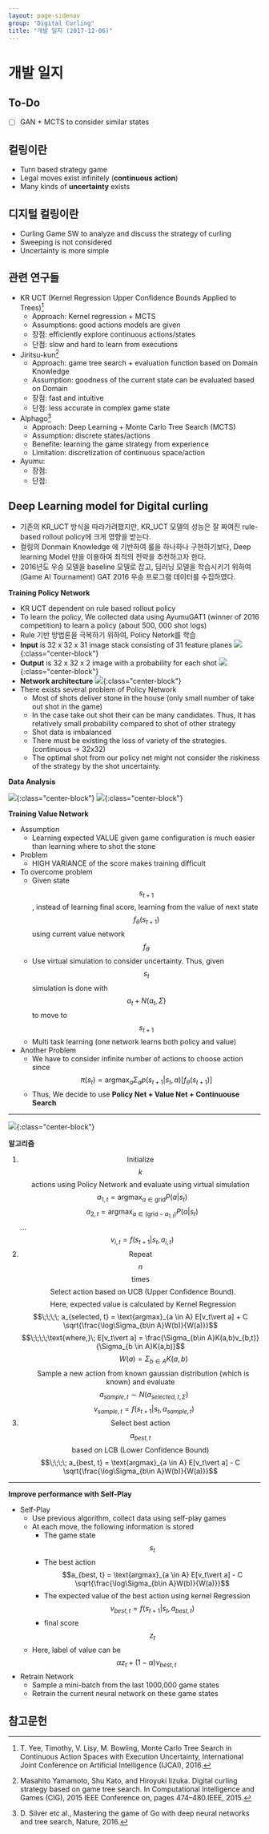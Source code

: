 ```yaml
---
layout: page-sidenav
group: "Digital Curling"
title: "개발 일지 (2017-12-06)"
---
```


# 개발 일지

To-Do
-----
- [ ] GAN + MCTS to consider similar states

컬링이란
-------

- Turn based strategy game
- Legal moves exist infinitely (**continuous action**)
- Many kinds of **uncertainty** exists

디지털 컬링이란
--------------
- Curling Game SW to analyze and discuss the strategy of curling
- Sweeping is not considered
- Uncertainty is more simple

관련 연구들
----------
- KR UCT (Kernel Regression Upper Confidence Bounds Applied to Trees)[^1]
  - Approach: Kernel regression + MCTS
  - Assumptions: good actions models are given
  - 장점: efficiently explore continuous actions/states
  - 단점: slow and hard to learn from executions
- Jiritsu-kun[^2]
  - Approach: game tree search + evaluation function based on Domain Knowledge
  - Assumption: goodness of the current state can be evaluated based on Domain
  - 장점: fast and intuitive
  - 단점: less accurate in complex game state
- Alphago[^3]
  - Approach: Deep Learning + Monte Carlo Tree Search (MCTS)
  - Assumption: discrete states/actions
  - Benefite: learning the game strategy from experience
  - Limitation: discretization of continuous space/action
- Ayumu:
  - 장점:
  - 단점:

Deep Learning model for Digital curling
---------------------------------------
- 기존의 KR_UCT 방식을 따라가려했지만, KR_UCT 모델의 성능은 잘 짜여진 rule-based rollout policy에 크게 영향을 받는다.
- 컬링의 Donmain Knowledge 에 기반하여 룰을 하나하나 구현하기보다, Deep learning Model 만을 이용하여 최적의 전략을 추천하고자 한다.
- 2016년도 우승 모델을 baseline 모델로 잡고, 딥러닝 모델을 학습시키기 위하여 (Game AI Tournament) GAT 2016 우승 프로그램 데이터를 수집하였다.

**Training Policy Network**

- KR UCT dependent on rule based rollout policy
- To learn the policy, We collected data using AyumuGAT1 (winner of 2016 competition) to learn a policy (about 500, 000 shot logs)
- Rule 기반 방법론을 극복하기 위하여, Policy Netork를 학습
- **Input** is 32 x 32 x 31 image stack consisting  of 31 feature planes
![]({{site.baseurl}}/images/temp/dc-1.png){:class="center-block"}
- **Output** is 32 x 32 x 2 image with a probability for each shot
![]({{site.baseurl}}/images/temp/dc-2.png){:class="center-block"}
- **Network architecture**
![]({{site.baseurl}}/images/temp/dc-3.png){:class="center-block"}
- There exists several problem of Policy Network
  - Most of shots deliver stone in the house (only small number of take out shot in the game)
  - In the case take out shot their can be many candidates. Thus, It  has relatively small probability compared to shot of other strategy
  - Shot data is imbalanced
  - There must be existing the loss of variety of the strategies. (continuous -> 32x32)
  - The optimal shot from our policy net might not consider the riskiness of the strategy by the shot uncertainty.

**Data Analysis**

![]({{site.baseurl}}/images/temp/dc-4.png){:class="center-block"}
![]({{site.baseurl}}/images/temp/dc-5.png){:class="center-block"}

**Training Value Network**

- Assumption
  - Learning expected VALUE given game configuration is much easier than learning where to shot the stone
- Problem
  - HIGH VARIANCE of the score makes training difficult
- To overcome problem
  - Given state $$s_{t+1}$$, instead of learning final score, learning from the value of next state $$f_\theta(s_{t+1})$$ using current value network $$f_{\theta}$$
  - Use virtual simulation to consider uncertainty. Thus, given $$s_t$$ simulation is done with $$a_t + N(a_t, \Sigma)$$ to move to $$s_{t+1}$$
  - Multi task learning (one network learns both policy and value)
- Another Problem
  - We have to consider infinite number of actions to choose action since $$\pi(s_t) = \text{argmax}_a \Sigma_a p(s_{t+1}\vert s_t, a)[f_{\theta}(s_{t+1})]$$
  - Thus, We decide to use **Policy Net + Value Net + Continuouse Search**

------------------------------------------
![]({{site.baseurl}}/images/temp/dc-6.png){:class="center-block"}

**알고리즘**

1. $$\text{Initialize}$$ $$k$$ $$\text{actions using Policy Network and evaluate using virtual simulation}$$
$$\;\;a_{1,t} = \text{argmax}_{a\in \text{grid}}P(a\vert s_t)$$
$$\;\;a_{2,t} = \text{argmax}_{a\in (\text{grid}-a_{1,t})}P(a\vert s_t)$$
...
$$\;\;v_{i,t}=f(s_{t+1}\vert s_t, a_{i,t})$$
2. $$\text{Repeat}$$ $$n$$ $$\text{times}$$
    $$\;\;\;\text{Select action based on UCB (Upper Confidence Bound).}$$
    $$\;\;\;\text{Here, expected value is calculated by Kernel Regression}$$
    $$\;\;\;\; a_{selected, t} = \text{argmax}_{a \in A} E[v_t\vert a] + C \sqrt{\frac{\log\Sigma_{b\in A}W(b)}{W(a)}}$$
    $$\;\;\;\;\text{where,}\; E[v_t\vert a] = \frac{\Sigma_{b\in A}K(a,b)v_{b,t}}{\Sigma_{b \in A}K(a,b)}$$
    $$\;\;\;\;\;\;\;\;\;\;\;\;\;\;\;W(a)=\Sigma_{b \in A}K(a,b)$$
    $$\;\;\;\text{Sample a new action from known gaussian distribution (which is known) and evaluate}$$
    $$\;\;\;\; a_{sample,t} \sim N(a_{selected,t, \Sigma})$$
    $$\;\;\;\; v_{sample,t}=f(s_{t+1}\vert s_t, a_{sample,t})$$
3. $$\text{Select best action}$$ $$a_{best, t}$$ $$\text{based on LCB (Lower Confidence Bound)}$$
$$\;\;\;\; a_{best, t} = \text{argmax}_{a \in A} E[v_t\vert a] - C \sqrt{\frac{\log\Sigma_{b\in A}W(b)}{W(a)}}$$

------------------------------------
**Improve performance with Self-Play**

- Self-Play
  - Use previous algorithm, collect data using self-play games
  - At each move, the following information is stored
    - The game state $$s_t$$
    - The best action $$a_{best, t} = \text{argmax}_{a \in A} E[v_t\vert a] - C \sqrt{\frac{\log\Sigma_{b\in A}W(b)}{W(a)}}$$
    - The expected value of the best action using kernel Regression $$v_{best,t}=f(s_{t+1}\vert s_t, a_{best,t})$$
    - final score $$z_t$$
  - Here, label of value can be $$\alpha z_t + (1-\alpha)v_{best,t}$$
- Retrain Network
  - Sample a mini-batch from the last 1000,000 game states
  - Retrain the current neural network on these game states



참고문헌
-------
[^1]: T. Yee, Timothy, V. Lisy, M. Bowling, Monte Carlo Tree Search in Continuous Action Spaces with Execution Uncertainty, International Joint Conference on Artificial Intelligence (IJCAI), 2016.
[^2]: Masahito Yamamoto, Shu Kato, and Hiroyuki Iizuka. Digital curling strategy based on game tree search. In Computational Intelligence and Games (CIG), 2015 IEEE Conference on, pages 474–480.IEEE, 2015.
[^3]: D. Silver etc al., Mastering the game of Go with deep neural networks and tree search, Nature, 2016.
